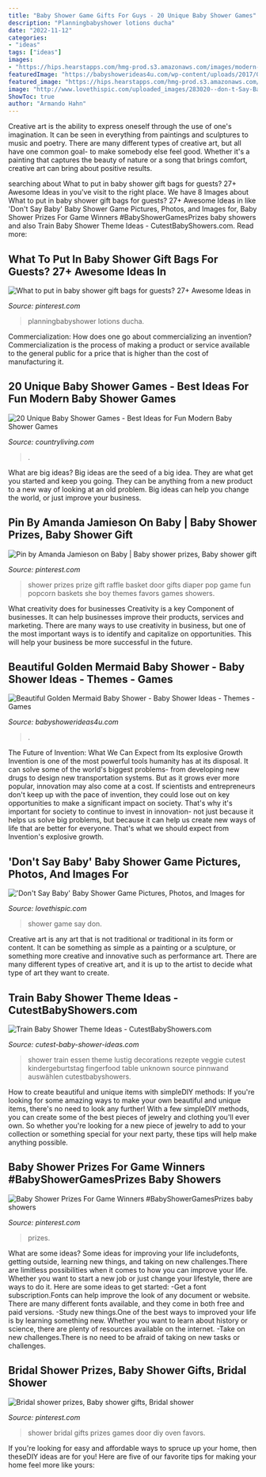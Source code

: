 ```yaml
---
title: "Baby Shower Game Gifts For Guys - 20 Unique Baby Shower Games"
description: "Planningbabyshower lotions ducha"
date: "2022-11-12"
categories:
- "ideas"
tags: ["ideas"]
images:
- "https://hips.hearstapps.com/hmg-prod.s3.amazonaws.com/images/modern-baby-shower-games-1563569198.jpg?crop=0.668xw:1.00xh;0,0&amp;resize=640:*"
featuredImage: "https://babyshowerideas4u.com/wp-content/uploads/2017/06/Beautiful-Golden-Mermaid-Shower-Buffet-Chair.jpg"
featured_image: "https://hips.hearstapps.com/hmg-prod.s3.amazonaws.com/images/modern-baby-shower-games-1563569198.jpg?crop=0.668xw:1.00xh;0,0&amp;resize=640:*"
image: "http://www.lovethispic.com/uploaded_images/283020--don-t-Say-Baby-Baby-Shower-Game.jpg"
ShowToc: true
author: "Armando Hahn"
---
```



Creative art is the ability to express oneself through the use of one's imagination. It can be seen in everything from paintings and sculptures to music and poetry. There are many different types of creative art, but all have one common goal- to make somebody else feel good. Whether it's a painting that captures the beauty of nature or a song that brings comfort, creative art can bring about positive results.

	

		
searching about What to put in baby shower gift bags for guests? 27+ Awesome Ideas in you've visit to the right place. We have 8 Images about What to put in baby shower gift bags for guests? 27+ Awesome Ideas in like &#039;Don&#039;t Say Baby&#039; Baby Shower Game Pictures, Photos, and Images for, Baby Shower Prizes For Game Winners #BabyShowerGamesPrizes baby showers and also Train Baby Shower Theme Ideas - CutestBabyShowers.com. Read more:
		
    
## What To Put In Baby Shower Gift Bags For Guests? 27+ Awesome Ideas In

<img loading=lazy src="https://i.pinimg.com/736x/cf/1c/33/cf1c33773d8e832709240b27cc3a1b4b.jpg" onerror="this.onerror=null;this.src='https://tse2.mm.bing.net/th?id=OIP.J5AyFGcYsI4bt4usZZ7cBwHaJ3&amp;pid=15.1';" alt="What to put in baby shower gift bags for guests? 27+ Awesome Ideas in">

_Source: pinterest.com_

>planningbabyshower lotions ducha. 

	

Commercialization: How does one go about commercializing an invention?
Commercialization is the process of making a product or service available to the general public for a price that is higher than the cost of manufacturing it.

    
## 20 Unique Baby Shower Games - Best Ideas For Fun Modern Baby Shower Games

<img loading=lazy src="https://hips.hearstapps.com/hmg-prod.s3.amazonaws.com/images/modern-baby-shower-games-1563569198.jpg?crop=0.668xw:1.00xh;0,0&amp;resize=640:*" onerror="this.onerror=null;this.src='https://tse3.mm.bing.net/th?id=OIP.f2aeqNUjhHd5n7mdpON8JQHaHZ&amp;pid=15.1';" alt="20 Unique Baby Shower Games - Best Ideas for Fun Modern Baby Shower Games">

_Source: countryliving.com_

>. 

	

What are big ideas?
Big ideas are the seed of a big idea. They are what get you started and keep you going. They can be anything from a new product to a new way of looking at an old problem. Big ideas can help you change the world, or just improve your business.

    
## Pin By Amanda Jamieson On Baby | Baby Shower Prizes, Baby Shower Gift

<img loading=lazy src="https://i.pinimg.com/736x/9b/d3/a0/9bd3a0d82d6750d98397b4a0be9f5635--baby-shower-prizes-ideas-for-baby-shower.jpg" onerror="this.onerror=null;this.src='https://tse1.mm.bing.net/th?id=OIP.vZpFualvkZ1imjHv9d00YQAAAA&amp;pid=15.1';" alt="Pin by Amanda Jamieson on Baby | Baby shower prizes, Baby shower gift">

_Source: pinterest.com_

>shower prizes prize gift raffle basket door gifts diaper pop game fun popcorn baskets she boy themes favors games showers. 

	

What creativity does for businesses
Creativity is a key Component of businesses. It can help businesses improve their products, services and marketing. There are many ways to use creativity in business, but one of the most important ways is to identify and capitalize on opportunities. This will help your business be more successful in the future.

    
## Beautiful Golden Mermaid Baby Shower - Baby Shower Ideas - Themes - Games

<img loading=lazy src="https://babyshowerideas4u.com/wp-content/uploads/2017/06/Beautiful-Golden-Mermaid-Shower-Buffet-Chair.jpg" onerror="this.onerror=null;this.src='https://tse1.mm.bing.net/th?id=OIP.bIG1ae80EN-9GPyU9CrqPgHaFb&amp;pid=15.1';" alt="Beautiful Golden Mermaid Baby Shower - Baby Shower Ideas - Themes - Games">

_Source: babyshowerideas4u.com_

>. 

	

The Future of Invention: What We Can Expect from Its explosive Growth
Invention is one of the most powerful tools humanity has at its disposal. It can solve some of the world's biggest problems- from developing new drugs to design new transportation systems. But as it grows ever more popular, innovation may also come at a cost. If scientists and entrepreneurs don't keep up with the pace of invention, they could lose out on key opportunities to make a significant impact on society.
That's why it's important for society to continue to invest in innovation- not just because it helps us solve big problems, but because it can help us create new ways of life that are better for everyone. That's what we should expect from Invention's explosive growth.

    
## &#039;Don&#039;t Say Baby&#039; Baby Shower Game Pictures, Photos, And Images For

<img loading=lazy src="http://www.lovethispic.com/uploaded_images/283020--don-t-Say-Baby-Baby-Shower-Game.jpg" onerror="this.onerror=null;this.src='https://tse1.mm.bing.net/th?id=OIP.7eYIPpUnr9pLmY4tFsLegQHaLH&amp;pid=15.1';" alt="&#039;Don&#039;t Say Baby&#039; Baby Shower Game Pictures, Photos, and Images for">

_Source: lovethispic.com_

>shower game say don. 

	

Creative art is any art that is not traditional or traditional in its form or content. It can be something as simple as a painting or a sculpture, or something more creative and innovative such as performance art. There are many different types of creative art, and it is up to the artist to decide what type of art they want to create.

    
## Train Baby Shower Theme Ideas - CutestBabyShowers.com

<img loading=lazy src="http://www.cutest-baby-shower-ideas.com/images/trainvegetables.jpg.pagespeed.ce.CHdmZ_Nzva.jpg" onerror="this.onerror=null;this.src='https://tse4.mm.bing.net/th?id=OIP.CHdmZ_Nzva4Z1kKEMkYXkwHaNJ&amp;pid=15.1';" alt="Train Baby Shower Theme Ideas - CutestBabyShowers.com">

_Source: cutest-baby-shower-ideas.com_

>shower train essen theme lustig decorations rezepte veggie cutest kindergeburtstag fingerfood table unknown source pinnwand auswählen cutestbabyshowers. 

	

How to create beautiful and unique items with simpleDIY methods:
If you're looking for some amazing ways to make your own beautiful and unique items, there's no need to look any further! With a few simpleDIY methods, you can create some of the best pieces of jewelry and clothing you'll ever own. So whether you're looking for a new piece of jewelry to add to your collection or something special for your next party, these tips will help make anything possible.

    
## Baby Shower Prizes For Game Winners #BabyShowerGamesPrizes Baby Showers

<img loading=lazy src="https://i.pinimg.com/736x/61/02/95/610295798366ba5f6e403643ce7d75df.jpg" onerror="this.onerror=null;this.src='https://tse2.mm.bing.net/th?id=OIP.aXUoQpI_eAfVHYKlpVPv_QHaLH&amp;pid=15.1';" alt="Baby Shower Prizes For Game Winners #BabyShowerGamesPrizes baby showers">

_Source: pinterest.com_

>prizes. 

	

What are some ideas?
Some ideas for improving your life includefonts, getting outside, learning new things, and taking on new challenges.There are limitless possibilities when it comes to how you can improve your life. Whether you want to start a new job or just change your lifestyle, there are ways to do it. Here are some ideas to get started: 
-Get a font subscription.Fonts can help improve the look of any document or website. There are many different fonts available, and they come in both free and paid versions. 
-Study new things.One of the best ways to improved your life is by learning something new. Whether you want to learn about history or science, there are plenty of resources available on the internet. 
-Take on new challenges.There is no need to be afraid of taking on new tasks or challenges.

    
## Bridal Shower Prizes, Baby Shower Gifts, Bridal Shower

<img loading=lazy src="https://i.pinimg.com/originals/d5/30/8e/d5308e50c8c16c94a1de45f34db35fbd.jpg" onerror="this.onerror=null;this.src='https://tse1.mm.bing.net/th?id=OIP.DYrcRlgRracmOdebdzPezQHaJ4&amp;pid=15.1';" alt="Bridal shower prizes, Baby shower gifts, Bridal shower">

_Source: pinterest.com_

>shower bridal gifts prizes games door diy oven favors. 

	

If you're looking for easy and affordable ways to spruce up your home, then theseDIY ideas are for you! Here are five of our favorite tips for making your home feel more like yours: 

